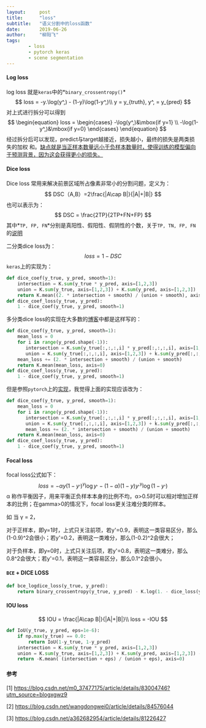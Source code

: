 ```yaml
---
layout:     post
title:      "loss"
subtitle:   "语义分割中的loss函数"
date:       2019-06-26
author:     "柳阳飞"
tags:
        - loss
        - pytorch keras
        - scene segmentation
---
```

#### Log loss

log loss 就是`keras`中的*`binary_crossentropy()`*
$$
loss = -y.\log(y^,) - (1-y)\log(1-y^,)\\
y = y_{truth}, y^, = y_{pred}
$$
对上式进行拆分可以得到
$$
\begin{equation}
loss = 
\begin{cases}
-\log(y^,)&\mbox{if y=1} \\
-\log(1-y^,)&\mbox{if y=0}
\end{cases}
\end{equation}
$$
经过拆分后可以发现，predict与target越接近，损失越小，最终的损失是两类损失的加权  和。<u>缺点就是当正样本数量远小于负样本数量时，使得训练的模型偏向于预测背景，因为这会获得更小的损失。</u>

#### Dice loss

Dice loss 常用来解决前景区域所占像素非常小的分割问题，定义为：
$$
DSC（A,B）=2\frac{|A\cap B|}{|A|+|B|}
$$
也可以表示为：
$$
DSC = \frac{2TP}{2TP+FN+FP}
$$
其中*`TP, FP, FN`*分别是真阳性、假阳性、假阴性的个数，关于`TP, TN, FP, FN`的[说明](http://www.mashangxue123.com/深度学习/2341695462.html)

二分类dice loss为：
$$
loss = 1-DSC
$$
`keras`上的实现为：

```python
def dice_coef(y_true, y_pred, smooth=1):
    intersection = K.sum(y_true * y_pred, axis=[1,2,3])
    union = K.sum(y_true, axis=[1,2,3]) + K.sum(y_pred, axis=[1,2,3])
    return K.mean((2. * intersection + smooth) / (union + smooth), axis=0)
def dice_coef_loss(y_true, y_pred):
	1 - dice_coef(y_true, y_pred, smooth=1)
```

多分类dice loss的实现在大多数的[博客](https://blog.csdn.net/wangdongwei0/article/details/84576044)中都是这样写的：

```python
def dice_coef(y_true, y_pred, smooth=1):
    mean_loss = 0
    for i in range(y_pred.shape(-1)):
       intersection = K.sum(y_true[:,:,:,i] * y_pred[:,:,:,i], axis=[1,2,3])
       union = K.sum(y_true[:,:,:,i], axis=[1,2,3]) + k.sum(y_pred[:,:,:,i],axis=[1,2,3])
    mean_loss += (2. * intersection + smooth) / (union + smooth)
    return K.mean(mean_loss, axis=0)
def dice_coef_loss(y_true, y_pred):
	1 - dice_coef(y_true, y_pred, smooth=1)
```

但是参照`pytorch`上的[实现](https://blog.csdn.net/a362682954/article/details/81226427)，我觉得上面的实现应该改为：

```python
def dice_coef(y_true, y_pred, smooth=1):
    mean_loss = 0
    for i in range(y_pred.shape(-1)):
       intersection = K.sum(y_true[:,:,:,i] * y_pred[:,:,:,i], axis=[1,2,3])
       union = K.sum(y_true[:,:,:,i], axis=[1,2,3]) + k.sum(y_pred[:,:,:,i],axis=[1,2,3])
       mean_loss += (2. * intersection + smooth) / (union + smooth)
    return K.mean(mean_loss, axis=0)
def dice_coef_loss(y_true, y_pred):
	1 - dice_coef(y_true, y_pred, smooth=1)
```

#### Focal loss

focal loss公式如下：
$$
loss = -\alpha y(1-y^,)^\gamma \log y^, - (1-\alpha)(1-y){y^,}^\gamma\log(1-y^,)
$$
α 称作平衡因子，用来平衡正负样本本身的比例不均，α>0.5时可以相对增加正样本的比例；在gamma>0的情况下，focal loss更关注难分类的样本。

如 当 γ = 2，

对于正样本，即y=1时，上式只关注前项，若y'=0.9，表明这一类容易区分，那么(1-0.9)^2会很小；若y'=0.2，表明这一类难分，那么(1-0.2)^2会很大；

对于负样本，即y=0时，上式只关注后项，若y'=0.8，表明这一类难分，那么0.8^2会很大；若y'=0.1，表明这一类容易区分，那么0.1^2会很小。

#### `BCE` + DICE LOSS

```python
def bce_logdice_loss(y_true, y_pred):
    return binary_crossentropy(y_true, y_pred) - K.log(1. - dice_loss(y_true, y_pred))
```

#### IOU loss

$$
IOU = \frac{|A\cap B|}{|A|+|B|}\\
loss = -IOU
$$

```python
def IoU(y_true, y_pred, eps=1e-6):
    if np.max(y_true) == 0.0:
        return IoU(1-y_true, 1-y_pred)
    intersection = K.sum(y_true * y_pred, axis=[1,2,3])
    union = K.sum(y_true, axis=[1,2,3]) + K.sum(y_pred, axis=[1,2,3]) - intersection
    return -K.mean( (intersection + eps) / (union + eps), axis=0)
```

#### 参考

[1] https://blog.csdn.net/m0_37477175/article/details/83004746?utm_source=blogxgwz9

[2] https://blog.csdn.net/wangdongwei0/article/details/84576044

[3] https://blog.csdn.net/a362682954/article/details/81226427